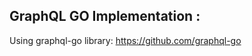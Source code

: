 GraphQL GO Implementation :
---------------------------

Using graphql-go library:
https://github.com/graphql-go